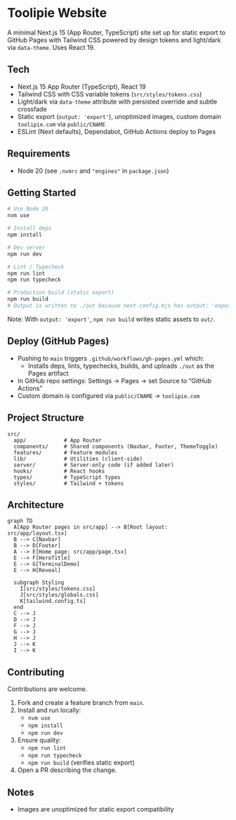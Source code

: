 # Toolipie Website

A minimal Next.js 15 (App Router, TypeScript) site set up for static export to GitHub Pages with Tailwind CSS powered by design tokens and light/dark via `data-theme`. Uses React 19.

## Tech
- Next.js 15 App Router (TypeScript), React 19
- Tailwind CSS with CSS variable tokens (`src/styles/tokens.css`)
- Light/dark via `data-theme` attribute with persisted override and subtle crossfade
- Static export (`output: 'export'`), unoptimized images, custom domain `toolipie.com` via `public/CNAME`
- ESLint (Next defaults), Dependabot, GitHub Actions deploy to Pages

## Requirements
- Node 20 (see `.nvmrc` and `"engines"` in `package.json`)

## Getting Started
```bash
# Use Node 20
nvm use

# Install deps
npm install

# Dev server
npm run dev

# Lint / Typecheck
npm run lint
npm run typecheck

# Production build (static export)
npm run build
# Output is written to ./out because next.config.mjs has output: 'export'
```

Note: With `output: 'export'`, `npm run build` writes static assets to `out/`.

## Deploy (GitHub Pages)
- Pushing to `main` triggers `.github/workflows/gh-pages.yml` which:
  - Installs deps, lints, typechecks, builds, and uploads `./out` as the Pages artifact
- In GitHub repo settings: Settings → Pages → set Source to “GitHub Actions”
- Custom domain is configured via `public/CNAME` → `toolipie.com`

## Project Structure
```
src/
  app/            # App Router
  components/     # Shared components (Navbar, Footer, ThemeToggle)
  features/       # Feature modules
  lib/            # Utilities (client-side)
  server/         # Server-only code (if added later)
  hooks/          # React hooks
  types/          # TypeScript types
  styles/         # Tailwind + tokens
```

## Architecture

```mermaid
graph TD
  A[App Router pages in src/app] --> B[Root layout: src/app/layout.tsx]
  B --> C[Navbar]
  B --> D[Footer]
  A --> E[Home page: src/app/page.tsx]
  E --> F[HeroTitle]
  E --> G[TerminalDemo]
  E --> H[Reveal]

  subgraph Styling
    I[src/styles/tokens.css]
    J[src/styles/globals.css]
    K[tailwind.config.ts]
  end
  C --> J
  D --> J
  F --> J
  G --> J
  H --> J
  J --> K
  I --> K
```

## Contributing

Contributions are welcome.

1. Fork and create a feature branch from `main`.
2. Install and run locally:
   - `nvm use`
   - `npm install`
   - `npm run dev`
3. Ensure quality:
   - `npm run lint`
   - `npm run typecheck`
   - `npm run build` (verifies static export)
4. Open a PR describing the change.

## Notes
- Images are unoptimized for static export compatibility
